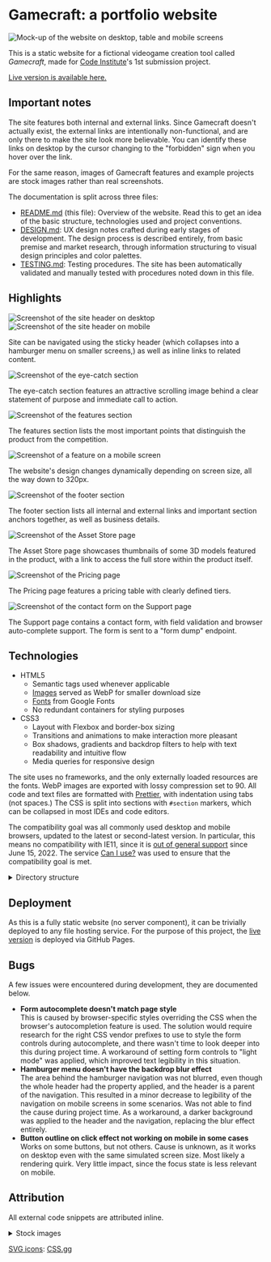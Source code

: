 # Gamecraft: a portfolio website

![Mock-up of the website on desktop, table and mobile screens](doc/mockup.png)

This is a static website for a fictional videogame creation tool called _Gamecraft_, made for [Code Institute](https://codeinstitute.net)'s 1st submission project.

[Live version is available here.](https://tearnote.github.io/gamecraft-website/)

## Important notes

The site features both internal and external links. Since Gamecraft doesn't actually exist, the external links are intentionally non-functional, and are only there to make the site look more believable. You can identify these links on desktop by the cursor changing to the "forbidden" sign when you hover over the link.

For the same reason, images of Gamecraft features and example projects are stock images rather than real screenshots.

The documentation is split across three files:

-   [README.md](README.md) (this file): Overview of the website. Read this to get an idea of the basic structure, technologies used and project conventions.
-   [DESIGN.md](doc/DESIGN.md): UX design notes crafted during early stages of development. The design process is described entirely, from basic premise and market research, through information structuring to visual design principles and color palettes.
-   [TESTING.md](doc/TESTING.md): Testing procedures. The site has been automatically validated and manually tested with procedures noted down in this file.

## Highlights

![Screenshot of the site header on desktop](doc/highlights/header-desktop.png)
![Screenshot of the site header on mobile](doc/highlights/header-mobile.png)

Site can be navigated using the sticky header (which collapses into a hamburger menu on smaller screens,) as well as inline links to related content.

![Screenshot of the eye-catch section](doc/highlights/eyecatch.png)

The eye-catch section features an attractive scrolling image behind a clear statement of purpose and immediate call to action.

![Screenshot of the features section](doc/highlights/features.png)

The features section lists the most important points that distinguish the product from the competition.

![Screenshot of a feature on a mobile screen](doc/highlights/responsive.png)

The website's design changes dynamically depending on screen size, all the way down to 320px.

![Screenshot of the footer section](doc/highlights/footer.png)

The footer section lists all internal and external links and important section anchors together, as well as business details.

![Screenshot of the Asset Store page](doc/highlights/asset-store.png)

The Asset Store page showcases thumbnails of some 3D models featured in the product, with a link to access the full store within the product itself.

![Screenshot of the Pricing page](doc/highlights/pricing.png)

The Pricing page features a pricing table with clearly defined tiers.

![Screenshot of the contact form on the Support page](doc/highlights/support-form.png)

The Support page contains a contact form, with field validation and browser auto-complete support. The form is sent to a "form dump" endpoint.

## Technologies

-   HTML5
    -   Semantic tags used whenever applicable
    -   [Images](#attribution) served as WebP for smaller download size
    -   [Fonts](doc/DESIGN.md#design-language) from Google Fonts
    -   No redundant containers for styling purposes
-   CSS3
    -   Layout with Flexbox and border-box sizing
    -   Transitions and animations to make interaction more pleasant
    -   Box shadows, gradients and backdrop filters to help with text readability and intuitive flow
    -   Media queries for responsive design

The site uses no frameworks, and the only externally loaded resources are the fonts. WebP images are exported with lossy compression set to 90. All code and text files are formatted with [Prettier](https://prettier.io), with indentation using tabs (not spaces.) The CSS is split into sections with `#section` markers, which can be collapsed in most IDEs and code editors.

The compatibility goal was all commonly used desktop and mobile browsers, updated to the latest or second-latest version. In particular, this means no compatibility with IE11, since it is [out of general support](https://learn.microsoft.com/en-us/lifecycle/faq/internet-explorer-microsoft-edge#what-is-the-lifecycle-policy-for-internet-explorer-) since June 15, 2022. The service [Can I use?](https://caniuse.com) was used to ensure that the compatibility goal is met.

<details><summary>Directory structure</summary>

   - `/` (root): HTML files, `README.md`, environment configuration
   - `assets/css`: CSS files
   - `assets/images`: WebP images served by the HTML pages
   - `assets/icons`: SVG images used as icons by the HTML pages
   - `doc`: Additional Markdown files, PNG images used by Markdown files, any additional documentation files

</details>

## Deployment

As this is a fully static website (no server component), it can be trivially deployed to any file hosting service. For the purpose of this project, the [live version](https://tearnote.github.io/gamecraft-website/) is deployed via GitHub Pages.

## Bugs

A few issues were encountered during development, they are documented below.

-   **Form autocomplete doesn't match page style**  
    This is caused by browser-specific styles overriding the CSS when the browser's autocompletion feature is used. The solution would require research for the right CSS vendor prefixes to use to style the form controls during autocomplete, and there wasn't time to look deeper into this during project time. A workaround of setting form controls to "light mode" was applied, which improved text legibility in this situation.
-   **Hamburger menu doesn't have the backdrop blur effect**  
    The area behind the hamburger navigation was not blurred, even though the whole header had the property applied, and the header is a parent of the navigation. This resulted in a minor decrease to legibility of the navigation on mobile screens in some scenarios. Was not able to find the cause during project time. As a workaround, a darker background was applied to the header and the navigation, replacing the blur effect entirely.
-   **Button outline on click effect not working on mobile in some cases**  
    Works on some buttons, but not others. Cause is unknown, as it works on desktop even with the same simulated screen size. Most likely a rendering quirk. Very little impact, since the focus state is less relevant on mobile.

## Attribution

All external code snippets are attributed inline.

<details><summary>Stock images</summary>

-   `hero.webp` by [Patricio González](https://pixabay.com/users/patolenin-991181/?utm_source=link-attribution&utm_medium=referral&utm_campaign=image&utm_content=6741424) from [Pixabay](https://pixabay.com//?utm_source=link-attribution&utm_medium=referral&utm_campaign=image&utm_content=6741424)
-   `feature1.webp` by [Stefano Intintoli](https://unsplash.com/@stefano_intintoli?utm_source=unsplash&utm_medium=referral&utm_content=creditCopyText) on [Unsplash](https://unsplash.com/?utm_source=unsplash&utm_medium=referral&utm_content=creditCopyText)
-   `feature2.webp` by [Matthew Kwong](https://unsplash.com/@mattykwong1?utm_source=unsplash&utm_medium=referral&utm_content=creditCopyText) on [Unsplash](https://unsplash.com/?utm_source=unsplash&utm_medium=referral&utm_content=creditCopyText)
-   `feature3.webp` by [Wahid Khene](https://unsplash.com/@wahidkhene?utm_source=unsplash&utm_medium=referral&utm_content=creditCopyText) on [Unsplash](https://unsplash.com/?utm_source=unsplash&utm_medium=referral&utm_content=creditCopyText)
-   `feature4.webp` by [Ralston Smith](https://unsplash.com/@ralstonhsmith?utm_source=unsplash&utm_medium=referral&utm_content=creditCopyText) on [Unsplash](https://unsplash.com/?utm_source=unsplash&utm_medium=referral&utm_content=creditCopyText)
-   `gallery1.webp` by [Raghav Verma](https://unsplash.com/@ragv_v?utm_source=unsplash&utm_medium=referral&utm_content=creditCopyText">) on [Unsplash](https://unsplash.com/?utm_source=unsplash&utm_medium=referral&utm_content=creditCopyText)
-   `gallery2.webp` by [Pramod Tiwari](https://unsplash.com/@pramodtiwari?utm_source=unsplash&utm_medium=referral&utm_content=creditCopyText) on [Unsplash](https://unsplash.com/?utm_source=unsplash&utm_medium=referral&utm_content=creditCopyText)
-   `gallery3.webp` by [Nick Brunner](https://unsplash.com/@nickbrunner?utm_source=unsplash&utm_medium=referral&utm_content=creditCopyText) on [Unsplash](https://unsplash.com/?utm_source=unsplash&utm_medium=referral&utm_content=creditCopyText)
-   `gallery4.webp` by [Anita Chong](https://unsplash.com/@jacutanita?utm_source=unsplash&utm_medium=referral&utm_content=creditCopyText) on [Unsplash](https://unsplash.com/?utm_source=unsplash&utm_medium=referral&utm_content=creditCopyText)
-   `ball.webp` by [Rodion Kutsaiev](https://www.pexels.com/photo/white-yellow-and-blue-ball-8566875/)
-   `cart.webp` by [emirhan bal](https://pixabay.com/users/7898250-7898250/?utm_source=link-attribution&utm_medium=referral&utm_campaign=image&utm_content=3248226) from [Pixabay](https://pixabay.com//?utm_source=link-attribution&utm_medium=referral&utm_campaign=image&utm_content=3248226)
-   `cat.webp` by [Andy Hermawan](https://unsplash.com/@kolamdigital?utm_source=unsplash&utm_medium=referral&utm_content=creditCopyText) on [Unsplash](https://unsplash.com/?utm_source=unsplash&utm_medium=referral&utm_content=creditCopyText)
-   `hand.webp` by [cottonbro CG studio](https://www.pexels.com/photo/persons-hand-doing-peace-sign-8832763/)

</details>

[SVG icons](assets/icons): [CSS.gg](https://css.gg/)
